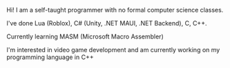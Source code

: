 Hi! I am a self-taught programmer with no formal computer science classes.

I've done Lua (Roblox), C# (Unity, .NET MAUI, .NET Backend), C, C++.

Currently learning MASM (Microsoft Macro Assembler)

I'm interested in video game development and am currently working on my programming language in C++






